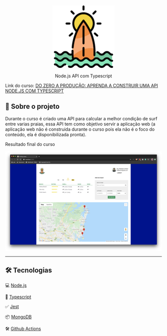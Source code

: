 <p align="center">
  <img width="200" src="./.github/logo.png">
  <p align="center">Node.js API com Typescript</p>
</p>

Link do curso: [DO ZERO A PRODUÇÃO: APRENDA A CONSTRUIR UMA API NODE.JS COM TYPESCRIPT](https://www.youtube.com/playlist?list=PLz_YTBuxtxt6_Zf1h-qzNsvVt46H8ziKh)

## 📖 Sobre o projeto

Durante o curso é criado uma API para calcular a melhor condição de surf entre varias praias, essa API tem como objetivo servir a aplicação web (a aplicação web não é construida durante o curso pois ela não é o foco do conteúdo, ela é disponibilizada pronta).

Resultado final do curso

<img src="./.github/resultado-final.png">

---

## :hammer_and_wrench: Tecnologias

💻 [Node.js](https://nodejs.org/)

🧰 [Typescript](https://www.typescriptlang.org/)

✅ [Jest](https://jestjs.io/)

📦 [MongoDB](https://www.mongodb.com/)

🛠 [Github Actions](https://github.com/features/actions)

